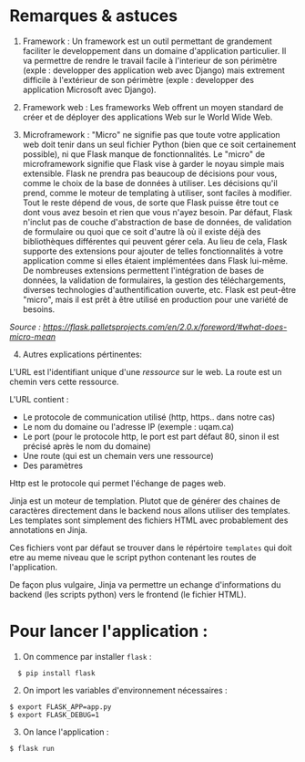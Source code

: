# Remarques & astuces

1. Framework :
 Un framework est un outil permettant de grandement faciliter le developpement dans un domaine d'application particulier. Il va permettre de rendre le travail facile à l'interieur de son périmètre (exple : developper des application web avec Django) mais extrement difficile à l'extérieur de son périmètre (exple : developper des application Microsoft avec Django).

2. Framework web :
 Les frameworks Web offrent un moyen standard de créer et de déployer des applications Web sur le World Wide Web.

3. Microframework :
"Micro" ne signifie pas que toute votre application web doit tenir dans un seul fichier Python (bien que ce soit certainement possible), ni que Flask manque de fonctionnalités. Le "micro" de microframework signifie que Flask vise à garder le noyau simple mais extensible. Flask ne prendra pas beaucoup de décisions pour vous, comme le choix de la base de données à utiliser. Les décisions qu'il prend, comme le moteur de templating à utiliser, sont faciles à modifier. Tout le reste dépend de vous, de sorte que Flask puisse être tout ce dont vous avez besoin et rien que vous n'ayez besoin.
Par défaut, Flask n'inclut pas de couche d'abstraction de base de données, de validation de formulaire ou quoi que ce soit d'autre là où il existe déjà des bibliothèques différentes qui peuvent gérer cela. Au lieu de cela, Flask supporte des extensions pour ajouter de telles fonctionnalités à votre application comme si elles étaient implémentées dans Flask lui-même. De nombreuses extensions permettent l'intégration de bases de données, la validation de formulaires, la gestion des téléchargements, diverses technologies d'authentification ouverte, etc. Flask est peut-être "micro", mais il est prêt à être utilisé en production pour une variété de besoins.

*Source : https://flask.palletsprojects.com/en/2.0.x/foreword/#what-does-micro-mean*

4. Autres explications pértinentes:

L'URL est l'identifiant unique d'une *ressource* sur le web. La route est un chemin vers cette ressource.

L'URL contient :
- Le protocole de communication utilisé (http, https.. dans notre cas)
- Le nom du domaine ou l'adresse IP (exemple : uqam.ca)
- Le port (pour le protocole http, le port est part défaut 80, sinon il est précisé après le nom du domaine)
- Une route (qui est un chemain vers une ressource)
- Des paramètres

Http est le protocole qui permet l'échange de pages web.

Jinja est un moteur de templation. Plutot que de générer des chaines de caractères directement dans le backend nous allons utiliser des templates.
Les templates sont simplement des fichiers HTML avec probablement des annotations en Jinja.

Ces fichiers vont par défaut se trouver dans le répértoire `templates` qui doit etre au meme niveau que le script python contenant les routes de l'application.

De façon plus vulgaire, Jinja va permettre un echange d'informations du backend (les scripts python) vers le frontend (le fichier HTML).


# Pour lancer l'application :

1. On commence par installer `flask` :

```
  $ pip install flask
```

2. On import les variables d'environnement nécessaires :

```
$ export FLASK_APP=app.py
$ export FLASK_DEBUG=1

```
3. On lance l'application :

```
$ flask run
```
